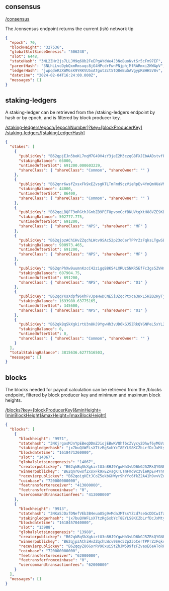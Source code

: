 ## consensus

[/consensus](https://api.minastakes.com)

The /consensus endpoint returns the current (ish) network tip

```json
{
  "epoch": 70,
  "blockHeight": "327536",
  "globalSlotSinceGenesis": "506248",
  "slot": 6448,
  "stateHash": "3NL2ZHr2js7LLJM9q68b2FeEPgAYdWe4J3NoBuoNvtSr5cFm97EF",
  "parentHash": "3NLhLLvcDybQxmRmsuqc8jG4HPcdrFwnPNjphjMfRARmxi2KWApV",
  "ledgerHash": "jwpqdeRZXWMGsK9YRKVU5xATgutZctStQ8eBuGAVgypRBHH5V8v",
  "datetime": "2024-02-04T16:24:00.000Z",
  "messages": []
}
```

## staking-ledgers

A staking-ledger can be retrieved from the /staking-ledgers endpoint by hash or by epoch, and is filtered by block producer key.

[/staking-ledgers/epoch/[epochNumber]?key=[blockProducerKey]](http://api.minastakes.com/staking-ledgers/epoch/0?key=B62qkBqSkXgkirtU3n8HJ9YgwHh3vUD6kGJ5ZRkQYGNPeL5xYL2tL1L)  
[/staking-ledgers/[stakingLedgerHash]](http://api.minastakes.com/staking-ledger/jwuGkeeB2rxs2Cr679nZMVZpWms6QoEkcgt82Z2jsjB9X1MuJwW?key=B62qkBqSkXgkirtU3n8HJ9YgwHh3vUD6kGJ5ZRkQYGNPeL5xYL2tL1L)

```json
{
  "stakes": [
    {
      "publicKey": "B62qpjEJn5boKL7nqM7G49V4zY3jeE2M3czqG8FXJEbAADstvfF9T7Q",
      "stakingBalance": 66000,
      "untimedAfterSlot": 691200.000603229,
      "shareClass": { "shareClass": "Common", "shareOwner": "" }
    },
    {
      "publicKey": "B62qnr6wsfZxsxFk9xEZvsgKTLTmFmd9czVieRpEv4YnQmHUaVMMDTa",
      "stakingBalance": 44000,
      "untimedAfterSlot": 86400,
      "shareClass": { "shareClass": "Common", "shareOwner": "" }
    },
    {
      "publicKey": "B62qqLBQFF3oRGthJGnbZB9PEF8pvoxGcfBNUVtgXtH88VZE9KBoGKb",
      "stakingBalance": 502777.775,
      "untimedAfterSlot": 691200,
      "shareClass": { "shareClass": "NPS", "shareOwner": "MF" }
    },
    {
      "publicKey": "B62qjpzAChiHvZZqchLWcv9SAc52p23oCerTPPrZzFqksLTgwSBo8Ax",
      "stakingBalance": 900973.465,
      "untimedAfterSlot": 691200,
      "shareClass": { "shareClass": "NPS", "shareOwner": "MF" }
    },
    {
      "publicKey": "B62qnPhXw9uumnKzcC42zigqB8KS4LXRUzSNKR5EfFc3gs5ZVHmYgTu",
      "stakingBalance": 607904.75,
      "untimedAfterSlot": 691200,
      "shareClass": { "shareClass": "NPS", "shareOwner": "O1" }
    },
    {
      "publicKey": "B62qqYKsXdpf96KhFvJpeHwDCNE5iUZqcPtxca3WxL5HZQ2HyTj2g6K",
      "stakingBalance": 1693980.63775165,
      "untimedAfterSlot": 345600,
      "shareClass": { "shareClass": "NPS", "shareOwner": "O1" }
    },
    {
      "publicKey": "B62qkBqSkXgkirtU3n8HJ9YgwHh3vUD6kGJ5ZRkQYGNPeL5xYL2tL1L",
      "stakingBalance": 0,
      "untimedAfterSlot": 0,
      "shareClass": { "shareClass": "Common", "shareOwner": "" }
    }
  ],
  "totalStakingBalance": 3815636.6277516503,
  "messages": []
}
```

## blocks

The blocks needed for payout calculation can be retrieved from the /blocks endpoint, filtered by block producer key and minimum and maximum block heights.

[/blocks?key=[blockProducerKey]&minHeight=[minBlockHeight]&maxHeight=[maxBlockHeight]](http://127.0.0.1:8080/blocks?key=B62qkBqSkXgkirtU3n8HJ9YgwHh3vUD6kGJ5ZRkQYGNPeL5xYL2tL1L&minHeight=1000&maxHeight=10000)

```json
{
  "blocks": [
    {
      "blockheight": "9971",
      "statehash": "3NKjrgosMJnYpEBeqDDmZJiojEBwKVQhf6cZVycy2Dhwf6yMGVac",
      "stakingledgerhash": "jx7buQVWFLsXTtzRgSxbYcT8EYLS8KCZbLrfDcJxMtyy4thw2Ee",
      "blockdatetime": "1618471260000",
      "slot": "14067",
      "globalslotsincegenesis": "14067",
      "creatorpublickey": "B62qkBqSkXgkirtU3n8HJ9YgwHh3vUD6kGJ5ZRkQYGNPeL5xYL2tL1L",
      "winnerpublickey": "B62qnr6wsfZxsxFk9xEZvsgKTLTmFmd9czVieRpEv4YnQmHUaVMMDTa",
      "recevierpublickey": "B62qoigHEtJCoZ5ekbGHWyr9hYfc6fkZ2A41h9vvVZuvty9amzEz3yB",
      "coinbase": "720000000000",
      "feetransfertoreceiver": "413000000",
      "feetransferfromcoinbase": "0",
      "usercommandtransactionfees": "413000000"
    },
    {
      "blockheight": "9913",
      "statehash": "3NKaSJDxfDNefVEb3B4euaUSg9vMdaJMTssYZcd7seGcDDCw1TaW",
      "stakingledgerhash": "jx7buQVWFLsXTtzRgSxbYcT8EYLS8KCZbLrfDcJxMtyy4thw2Ee",
      "blockdatetime": "1618457040000",
      "slot": "13988",
      "globalslotsincegenesis": "13988",
      "creatorpublickey": "B62qkBqSkXgkirtU3n8HJ9YgwHh3vUD6kGJ5ZRkQYGNPeL5xYL2tL1L",
      "winnerpublickey": "B62qjpzAChiHvZZqchLWcv9SAc52p23oCerTPPrZzFqksLTgwSBo8Ax",
      "recevierpublickey": "B62qqyZ86GsrRV96xuiStZhJW5D9fzFZvasE6aAToRH8PP2bU2TsM8V",
      "coinbase": "720000000000",
      "feetransfertoreceiver": "62000000",
      "feetransferfromcoinbase": "0",
      "usercommandtransactionfees": "62000000"
    }
  ],
  "messages": []
}
```
